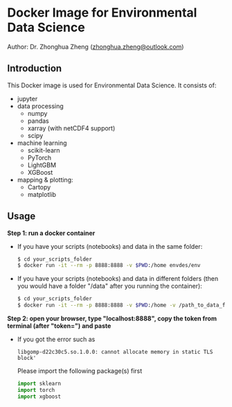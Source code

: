 # Docker Image for Environmental Data Science

Author: Dr. Zhonghua Zheng (zhonghua.zheng@outlook.com)

## Introduction

This Docker image is used for Environmental Data Science. It consists of:

- jupyter
- data processing
  - numpy
  - pandas
  - xarray (with netCDF4 support)
  - scipy
- machine learning
  - scikit-learn
  - PyTorch
  - LightGBM
  - XGBoost
- mapping & plotting:
  - Cartopy
  - matplotlib

## Usage

**Step 1: run a docker container**

- If you have your scripts (notebooks) and data in the same folder:

  ```bash
  $ cd your_scripts_folder
  $ docker run -it --rm -p 8888:8888 -v $PWD:/home envdes/env
  ```

- If you have your scripts (notebooks) and data in different folders (then you would have a folder "/data" after you running the container):

  ```bash
  $ cd your_scripts_folder
  $ docker run -it --rm -p 8888:8888 -v $PWD:/home -v /path_to_data_folder:/data envdes/env
  ```

**Step 2: open your browser, type "localhost:8888", copy the token from terminal (after "token=") and paste** 

- If you got the error such as 

  ```
  libgomp-d22c30c5.so.1.0.0: cannot allocate memory in static TLS block'
  ```

  Please import the following package(s) first

  ```Python
  import sklearn
  import torch
  import xgboost
  ```

  

